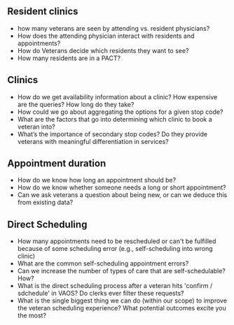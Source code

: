 ## Resident clinics
- how many veterans are seen by attending vs. resident physicians?
- How does the attending physician interact with residents and appointments?
- How do Veterans decide which residents they want to see?
- How many residents are in a PACT?

## Clinics
- How do we get availability information about a clinic? How expensive are the queries? How long do they take?
- How could we go about aggregating the options for a given stop code?
- What are the factors that go into determining which clinic to book a veteran into?
- What’s the importance of secondary stop codes? Do they provide veterans with meaningful differentiation in services?

## Appointment duration
- How do we know how long an appointment should be?
- How do we know whether someone needs a long or short appointment?
- Can we ask veterans a question about being new, or can we deduce this from existing data?

## Direct Scheduling
- How many appointments need to be rescheduled or can't be fulfilled because of some scheduling error (e.g., self-scheduling into wrong clinic)
- What are the common self-scheduling appointment errors?
- Can we increase the number of types of care that are self-schedulable? How?
- What is the direct scheduling process after a veteran hits 'confirm / sdchedule' in VAOS? Do clerks ever filter these requests?
- What is the single biggest thing we can do (within our scope) to improve the veteran scheduling experience? What potential outcomes excite you the most?
